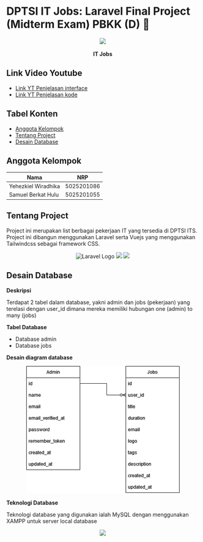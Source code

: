 # **DPTSI IT Jobs**: Laravel Final Project (Midterm Exam) PBKK (D) 🚀

<p align="center"><img width="200" src="https://pbs.twimg.com/profile_images/1270957944423641089/zmYeKWnK_400x400.jpg" /></p>
<p align="center"><strong>IT Jobs</strong></p>

## Link Video Youtube

-   [Link YT Penjelasan interface](https://youtu.be/M85Iv1OuHqQ)
-   [Link YT Penjelasan kode](https://drive.google.com/file/d/1pPPFqOQWgLq6G4ZiOZhVFfOrcYR1TyY5/view?usp=sharing)

## Tabel Konten

-   [Anggota Kelompok](#anggota-kelompok)
-   [Tentang Project](#tentang-project)
-   [Desain Database](#desain-database)

## Anggota Kelompok

<table>
    <thead>
        <tr>
            <th>Nama</th>
            <th>NRP</th> 
        </tr>
    </thead>
    <tbody>
        <tr>
            <td>Yehezkiel Wiradhika</td>
            <td>5025201086</td>
        </tr>
        <tr>
            <td>Samuel Berkat Hulu</td>
            <td>5025201055</td>
        </tr>
    </tbody>
</table>

## Tentang Project

Project ini merupakan list berbagai pekerjaan IT yang tersedia di DPTSI ITS. Project ini dibangun menggunakan Laravel serta Vuejs yang menggunakan Tailwindcss sebagai framework CSS.

<p align="center"><img src="https://raw.githubusercontent.com/laravel/art/master/logo-lockup/5%20SVG/2%20CMYK/1%20Full%20Color/laravel-logolockup-cmyk-red.svg" height="100" alt="Laravel Logo"> <img src="https://vuejs.org/images/logo.png" height="100" /> <img src="https://encrypted-tbn0.gstatic.com/images?q=tbn:ANd9GcQNhoXisDruJMDAq3Ltd-wuaMW2lGxck9wAKw&s" height="100" /></p>

## Desain Database

**Deskripsi**

Terdapat 2 tabel dalam database, yakni admin dan jobs (pekerjaan) yang terelasi dengan user_id dimana mereka memiliki hubungan one (admin) to many (jobs)

**Tabel Database**

-   Database admin
-   Database jobs

**Desain diagram database**

<p align="center"><img src="assets/db-diagram.png" /><p>

**Teknologi Database**

Teknologi database yang digunakan ialah MySQL dengan menggunakan XAMPP untuk server local database

<p align="center"><img src="https://upload.wikimedia.org/wikipedia/id/a/a9/MySQL.png" height="150" /></p>
